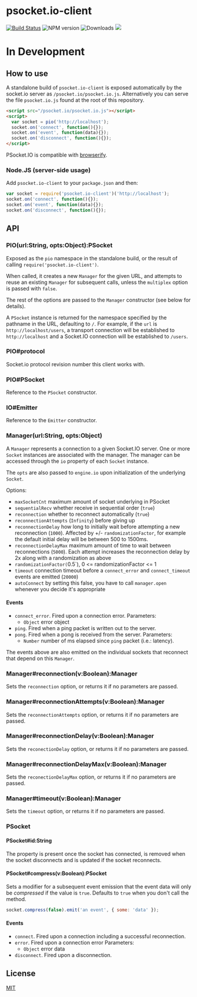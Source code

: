 # psocket.io-client

[![Build Status](https://secure.travis-ci.org/juhgiyo/psocket.io-client.svg)](http://travis-ci.org/juhgiyo/psocket.io-client)
![NPM version](https://badge.fury.io/js/psocket.io-client.svg)
![Downloads](http://img.shields.io/npm/dm/psocket.io-client.svg?style=flat)
[![](http://slack.psocket.io/badge.svg)](http://slack.psocket.io)

In Development
=============

## How to use

A standalone build of `psocket.io-client` is exposed automatically by the
socket.io server as `/psocket.io/psocket.io.js`. Alternatively you can
serve the file `psocket.io.js` found at the root of this repository.

```html
<script src="/psocket.io/psocket.io.js"></script>
<script>
  var socket = pio('http://localhost');
  socket.on('connect', function(){});
  socket.on('event', function(data){});
  socket.on('disconnect', function(){});
</script>
```

PSocket.IO is compatible with [browserify](http://browserify.org/).

### Node.JS (server-side usage)

  Add `psocket.io-client` to your `package.json` and then:

  ```js
  var socket = require('psocket.io-client')('http://localhost');
  socket.on('connect', function(){});
  socket.on('event', function(data){});
  socket.on('disconnect', function(){});
  ```

## API

### PIO(url:String, opts:Object):PSocket

  Exposed as the `pio` namespace in the standalone build, or the result
  of calling `require('psocket.io-client')`.

  When called, it creates a new `Manager` for the given URL, and attempts
  to reuse an existing `Manager` for subsequent calls, unless the
  `multiplex` option is passed with `false`.

  The rest of the options are passed to the `Manager` constructor (see below
  for details).

  A `PSocket` instance is returned for the namespace specified by the
  pathname in the URL, defaulting to `/`. For example, if the `url` is
  `http://localhost/users`, a transport connection will be established to
  `http://localhost` and a Socket.IO connection will be established to
  `/users`.

### PIO#protocol

  Socket.io protocol revision number this client works with.

### PIO#PSocket

  Reference to the `PSocket` constructor.

### IO#Emitter

  Reference to the `Emitter` constructor.

### Manager(url:String, opts:Object)

  A `Manager` represents a connection to a given Socket.IO server. One or
  more `Socket` instances are associated with the manager. The manager
  can be accessed through the `io` property of each `Socket` instance.

  The `opts` are also passed to `engine.io` upon initialization of the
  underlying `Socket`.

  Options:
  - `maxSocketCnt` maximum amount of socket underlying in PSocket
  - `sequentialRecv` whether receive in sequential order (`true`)
  - `reconnection` whether to reconnect automatically (`true`)
  - `reconnectionAttempts` (`Infinity`) before giving up
  - `reconnectionDelay` how long to initially wait before attempting a new
    reconnection (`1000`). Affected by +/- `randomizationFactor`,
    for example the default initial delay will be between 500 to 1500ms.
  - `reconnectionDelayMax` maximum amount of time to wait between
    reconnections (`5000`). Each attempt increases the reconnection delay by 2x
    along with a randomization as above
  - `randomizationFactor(`0.5`), 0 <= randomizationFactor <= 1
  - `timeout` connection timeout before a `connect_error`
    and `connect_timeout` events are emitted (`20000`)
  - `autoConnect` by setting this false, you have to call `manager.open`
    whenever you decide it's appropriate

#### Events

  - `connect_error`. Fired upon a connection error.
    Parameters:
      - `Object` error object
  - `ping`. Fired when a ping packet is written out to the server.
  - `pong`. Fired when a pong is received from the server.
    Parameters:
      - `Number` number of ms elapsed since `ping` packet (i.e.: latency).

The events above are also emitted on the individual sockets that
reconnect that depend on this `Manager`.

### Manager#reconnection(v:Boolean):Manager

  Sets the `reconnection` option, or returns it if no parameters
  are passed.

### Manager#reconnectionAttempts(v:Boolean):Manager

  Sets the `reconnectionAttempts` option, or returns it if no parameters
  are passed.

### Manager#reconnectionDelay(v:Boolean):Manager

  Sets the `reconectionDelay` option, or returns it if no parameters
  are passed.

### Manager#reconnectionDelayMax(v:Boolean):Manager

  Sets the `reconectionDelayMax` option, or returns it if no parameters
  are passed.

### Manager#timeout(v:Boolean):Manager

  Sets the `timeout` option, or returns it if no parameters
  are passed.

### PSocket

#### PSocket#id:String

The property is present once the socket has connected, is removed when the socket disconnects and is updated if the socket reconnects.

#### PSocket#compress(v:Boolean):PSocket

  Sets a modifier for a subsequent event emission that the event data will
  only be _compressed_ if the value is `true`. Defaults to `true` when you don't call the method.

  ```js
  socket.compress(false).emit('an event', { some: 'data' });
  ```

#### Events

  - `connect`. Fired upon a connection including a successful reconnection.
  - `error`. Fired upon a connection error
    Parameters:
      - `Object` error data
  - `disconnect`. Fired upon a disconnection.

## License

[MIT](/LICENSE)
